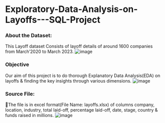 # Exploratory-Data-Analysis-on-Layoffs---SQL-Project

### About the Dataset:
This Layoff dataset Consists of layoff details of around 1600 companies from March’2020 to March 2023.
![image](https://github.com/Aarthi-14/Exploratory-Data-Analysis-on-Layoffs---SQL-Project/assets/147639053/3eca7605-3976-4f46-b712-96892ed85b1d)

### Objective
Our aim of this project is to do thorough Explanatory Data Analysis(EDA) on layoffs & finding the key insights through various dimensions.
![image](https://github.com/Aarthi-14/Exploratory-Data-Analysis-on-Layoffs---SQL-Project/assets/147639053/0a0327b3-5001-4561-bf23-d38751c0b63c)

### Source File:
The file is in excel format(File Name: layoffs.xlsx) of columns company, location, industry, total laid-off, percentage laid-off, date, stage, country & funds raised in millions.
 ![image](https://github.com/Aarthi-14/Exploratory-Data-Analysis-on-Layoffs---SQL-Project/assets/147639053/6b0be9c7-2a59-4545-b157-ff4af6730b80)


